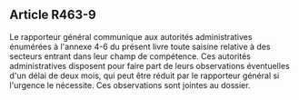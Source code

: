 Article R463-9
----
Le rapporteur général communique aux autorités administratives énumérées à
l'annexe 4-6 du présent livre toute saisine relative à des secteurs entrant dans
leur champ de compétence. Ces autorités administratives disposent pour faire
part de leurs observations éventuelles d'un délai de deux mois, qui peut être
réduit par le rapporteur général si l'urgence le nécessite. Ces observations
sont jointes au dossier.
